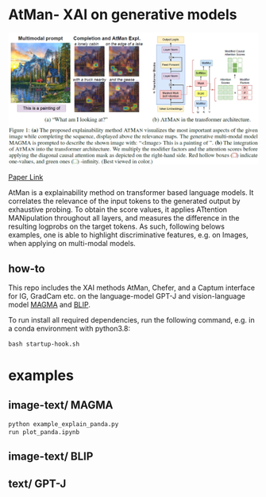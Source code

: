 # AtMan- XAI on generative models
![Demonstrating AtMan XAI on model generation](Fig1.png)

[Paper Link](https://arxiv.org/abs/2301.08110)

AtMan is a explainability method on transformer based language models. It correlates the relevance of the input tokens to the generated output by exhaustive probing. To obtain the score values, it applies ATtention MANipulation throughout all layers, and measures the difference in the resulting logprobs on the target tokens.
As such, following belows examples, one is able to highlight discriminative features, e.g. on Images, when applying on multi-modal models.


## how-to
This repo includes the XAI methods AtMan, Chefer, and a Captum interface for IG, GradCam etc. on the language-model GPT-J and vision-language model [MAGMA](https://github.com/Aleph-Alpha/magma) and [BLIP](https://colab.research.google.com/github/salesforce/BLIP).

To run install all required dependencies, run the following command, e.g. in a conda environment with python3.8:
```
bash startup-hook.sh
```

# examples
## image-text/ MAGMA
```
python example_explain_panda.py
run plot_panda.ipynb
```

## image-text/ BLIP

## text/ GPT-J
